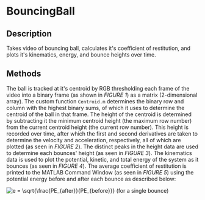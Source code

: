 # BouncingBall

## Description
Takes video of bouncing ball, calculates it's coefficient of restitution, and plots it's kinematics, energy, and bounce heights over time.

## Methods
The ball is tracked at it's centroid by RGB thresholding each frame of the video into a binary frame (as shown in *FIGURE 1*) as a matrix (2-dimensional array). The custom function `Centroid.m` determines the binary row and column with the highest binary sums, of which it uses to determine the centroid of the ball in that frame. The height of the centroid is determined by subtracting it the minimum centroid height (the maximum row number) from the current centroid height (the current row number). This height is recorded over time, after which the first and second derivatives are taken to determine the velocity and acceleration, respectively, all of which are plotted (as seen in *FIGURE 2*). The distinct peaks in the height data are used to determine each bounces' height (as seen in *FIGURE 3*). The kinematics data is used to plot the potential, kinetic, and total energy of the system as it bounces (as seen in *FIGURE 4*). The average coefficient of restitution is printed to the MATLAB Command Window (as seen in *FIGURE 5*) using the potential energy before and after each bounce as described below:

<img src="https://latex.codecogs.com/svg.image?e&space;=&space;\sqrt{\frac{PE_{after}}{PE_{before}}}" title="e = \sqrt{\frac{PE_{after}}{PE_{before}}}" />
(for a single bounce)
